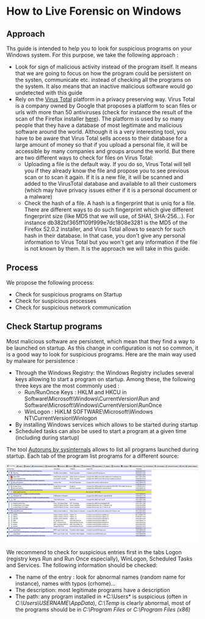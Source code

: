 # How to Live Forensic on Windows

## Approach

Ths guide is intended to help you to look for suspicious programs on your Windows system. For this purpose, we take the following approach :
* Look for sign of malicious activity instead of the program itself. It means that we are going to focus on how the program could be persistent on the systen, communicate etc. instead of checking all the programs on the system. It also means that an inactive malicious software would go undetected with this guide
* Rely on the [Virus Total](https://www.virustotal.com/) platform in a privacy preserving way. Virus Total is a company owned by Google that proposes a platform to scan files or urls with more than 50 antiviruses (check for instance the result of the scan of the Firefox installer [here](https://www.virustotal.com/en/file/d312d566700db396333c4caf393bbdcb6dca6300b9024816a936966133d869fc/analysis/)). The platform is used by so many people that they have a database of most legitimate and malicious software around the world. Although it is a very interesting tool, you have to be aware that Virus Total sells access to their database for a large amount of money so that if you upload a personal file, it will be accessible by many companies and groups around the world. But there are two different ways to check for files on Virus Total:
  * Uploading a file is the default way. If you do so, Virus Total will tell you if they already know the file and propose you to see previous scan or to scan it again. If it is a new file, it will be scanned and added to the VirusTotal database and available to all their customers (which may have privacy issues either if it is a personal document or a malware)
  * Check the hash of a file. A hash is a fingerprint that is uniq for a file. There are different ways to do such fingerprint which give different fingerprint size (like MD5 that we will use, of SHA1, SHA-256...). For instance db382bf365ff109f999e7dc1808e3281 is the MD5 of the Firefox 52.0.2 installer, and Virus Total allows to search for such hash in their database. In that case, you don't give any personal information to Virus Total but you won't get any information if the file is not known by them. It is the approach we will take in this guide.

## Process

We propose the following process:
* Check for suspicious programs on Startup
* Check for suspicious processes
* Check for suspicious network communication

## Check Startup programs

Most malicious software are persistent, which mean that they find a way to be launched on startup. As this change in configuration is not so common, it is a good way to look for suspicious programs. Here are the main way used by malware for persistence :
* Through the Windows Registry: the Windows Registry includes several keys allowing to start a program on startup. Among these, the following three keys are the most commonly used :
  * Run/RunOnce Keys : HKLM and HKCU in Software\Microsoft\Windows\CurrentVersion\Run and Software\Microsoft\Windows\CurrentVersion\RunOnce
  * WinLogon : HiKLM SOFTWARE\Microsoft\Windows NT\CurrentVersion\Winlogon
* By installing Windows services which allows to be started during startup
* Scheduled tasks can also be used to start a program at a given time (including during startup)

The tool [Autoruns by sysinternals](https://technet.microsoft.com/en-ca/sysinternals/bb963902.aspx) allows to list all programs launched during startup. Each tab of the program list programs for a different source:

![Autoruns](img/autoruns.png)

We recommend to check for suspicious entries first in the tabs Logon (registry keys Run and Run Once especially), WinLogon, Scheduled Tasks and Services. The following information should be checked:
* The name of the entry : look for abnormal names (random name for instance), names with typos (crhome)...
* The description: most legitimate programs have a description
* The path: any program installed in *C:\Users\* is suspicious (often in *C:\Users\USERNAME\AppData*), *C:\Temp* is clearly abnormal, most of the programs should be in *C:\Program Files* or *C:\Program Files (x86)*
